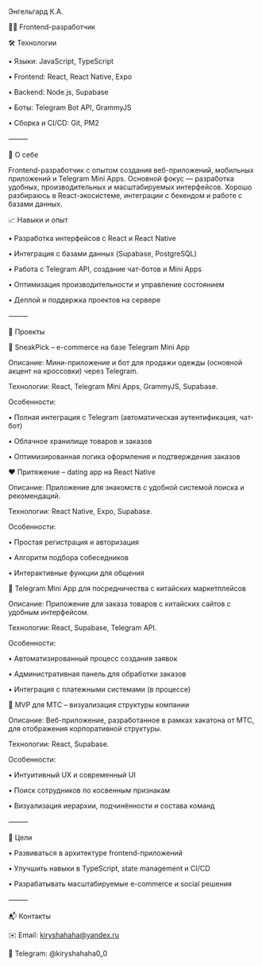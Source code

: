 Энгельгард К.А.

👨‍💻 Frontend-разработчик

🛠 Технологии

 • Языки: JavaScript, TypeScript

 • Frontend: React, React Native, Expo

 • Backend: Node.js, Supabase

 • Боты: Telegram Bot API, GrammyJS

 • Сборка и CI/CD: Git, PM2

⸻

📌 О себе

Frontend-разработчик с опытом создания веб-приложений, мобильных приложений и Telegram Mini Apps. Основной фокус — разработка удобных, производительных и масштабируемых интерфейсов. Хорошо разбираюсь в React-экосистеме, интеграции с бекендом и работе с базами данных.

📈 Навыки и опыт

 • Разработка интерфейсов с React и React Native

 • Интеграция с базами данных (Supabase, PostgreSQL)

 • Работа с Telegram API, создание чат-ботов и Mini Apps

 • Оптимизация производительности и управление состоянием

 • Деплой и поддержка проектов на сервере

⸻

📌 Проекты

🚀 SneakPick – e-commerce на базе Telegram Mini App

Описание: Мини-приложение и бот для продажи одежды (основной акцент на кроссовки) через Telegram.

Технологии: React, Telegram Mini Apps, GrammyJS, Supabase.

Особенности:

 • Полная интеграция с Telegram (автоматическая аутентификация, чат-бот)

 • Облачное хранилище товаров и заказов

 • Оптимизированная логика оформления и подтверждения заказов

❤️ Притяжение – dating app на React Native

Описание: Приложение для знакомств с удобной системой поиска и рекомендаций.

Технологии: React Native, Expo, Supabase.

Особенности:

 • Простая регистрация и авторизация

 • Алгоритм подбора собеседников

 • Интерактивные функции для общения

🛒 Telegram Mini App для посредничества с китайских маркетплейсов

Описание: Приложение для заказа товаров с китайских сайтов с удобным интерфейсом.

Технологии: React, Supabase, Telegram API.

Особенности:

 • Автоматизированный процесс создания заявок

 • Административная панель для обработки заказов

 • Интеграция с платежными системами (в процессе)

🏢 MVP для МТС – визуализация структуры компании

Описание: Веб-приложение, разработанное в рамках хакатона от МТС, для отображения корпоративной структуры.

Технологии: React, Supabase.

Особенности:

 • Интуитивный UX и современный UI

 • Поиск сотрудников по косвенным признакам

 • Визуализация иерархии, подчинённости и состава команд

⸻

🎯 Цели

 • Развиваться в архитектуре frontend-приложений

 • Улучшить навыки в TypeScript, state management и CI/CD

 • Разрабатывать масштабируемые e-commerce и social решения

⸻

📬 Контакты

✉️ Email: kiryshahaha@yandex.ru

📍 Telegram: @kiryshahaha0_0
